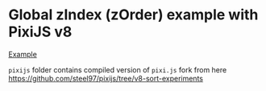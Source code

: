 # Global zIndex (zOrder) example with PixiJS v8

[Example](https://steel97.github.io/pixi8-zorder-example/example.html)

`pixijs` folder contains compiled version of `pixi.js` fork from here https://github.com/steel97/pixijs/tree/v8-sort-experiments